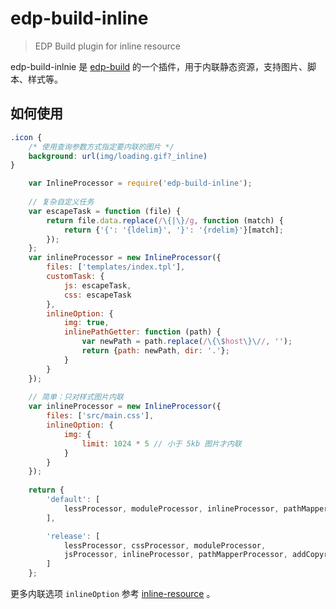 edp-build-inline
========

> EDP Build plugin for inline resource

edp-build-inlnie 是 [edp-build](https://github.com/ecomfe/edp-build) 的一个插件，用于内联静态资源，支持图片、脚本、样式等。

## 如何使用

```css
.icon {
    /* 使用查询参数方式指定要内联的图片 */
    background: url(img/loading.gif?_inline)
}
```

```javascript
    var InlineProcessor = require('edp-build-inline');
    
    // 复杂自定义任务
    var escapeTask = function (file) {
        return file.data.replace(/\{|\}/g, function (match) {
            return {'{': '{ldelim}', '}': '{rdelim}'}[match];
        });
    };
    var inlineProcessor = new InlineProcessor({
        files: ['templates/index.tpl'],
        customTask: {
            js: escapeTask,
            css: escapeTask
        },
        inlineOption: {
            img: true,
            inlinePathGetter: function (path) {
                var newPath = path.replace(/\{\$host\}\//, '');
                return {path: newPath, dir: '.'};
            }
        }
    });
    
    // 简单：只对样式图片内联
    var inlineProcessor = new InlineProcessor({
        files: ['src/main.css'],
        inlineOption: {
            img: {
                limit: 1024 * 5 // 小于 5kb 图片才内联
            }
        }
    });
        
    return {
        'default': [
            lessProcessor, moduleProcessor, inlineProcessor, pathMapperProcessor
        ],

        'release': [
            lessProcessor, cssProcessor, moduleProcessor,
            jsProcessor, inlineProcessor, pathMapperProcessor, addCopyright
        ]
    };
```

更多内联选项 `inlineOption` 参考 [inline-resource](https://github.com/wuhy/inline-resource) 。
